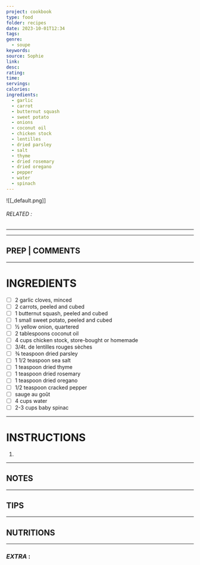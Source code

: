 ```yaml
---
project: cookbook
type: food
folder: recipes
date: 2023-10-01T12:34
tags: 
genre:
  - soupe
keywords: 
source: Sophie
link: 
desc: 
rating: 
time: 
servings: 
calories: 
ingredients:
  - garlic
  - carrot
  - butternut squash
  - sweet potato
  - onions
  - coconut oil
  - chicken stock
  - lentilles
  - dried parsley
  - salt
  - thyme
  - dried rosemary
  - dried oregano
  - pepper
  - water
  - spinach
---
```


![[_default.png]]
###### *RELATED* : 
---


---
## PREP | COMMENTS



---
# INGREDIENTS

- [ ] 2 garlic cloves, minced
- [ ] 2 carrots, peeled and cubed
- [ ] 1 butternut squash, peeled and cubed
- [ ] 1 small sweet potato, peeled and cubed
- [ ] ½ yellow onion, quartered
- [ ] 2 tablespoons coconut oil
- [ ] 4 cups chicken stock, store-bought or homemade
- [ ] 3/4t. de lentilles rouges sèches
- [ ] ¾ teaspoon dried parsley
- [ ] 1 1/2 teaspoon sea salt
- [ ] 1 teaspoon dried thyme
- [ ] 1 teaspoon dried rosemary
- [ ] 1 teaspoon dried oregano
- [ ] 1/2 teaspoon cracked pepper
- [ ] sauge au goût
- [ ] 4 cups water
- [ ] 2-3 cups baby spinac

---
# INSTRUCTIONS

1. 

---
## NOTES



---
## TIPS



---
## NUTRITIONS



---
### *EXTRA* :



